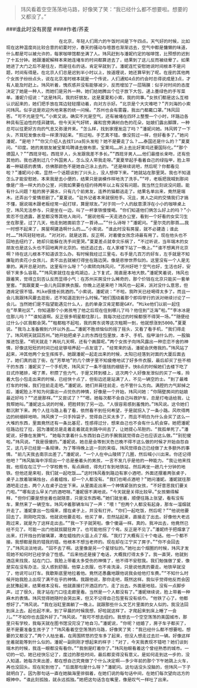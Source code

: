 > 玮风看着空空荡荡地马路，好像笑了笑：“我已经什么都不想要啦。想要的又都没了。”

###谁此时没有房屋
####作者/荞麦

						在北京，年轻人们周六的午饭时间是下午四点。天气好的时候，比如现在这种温度尚比较合意的初夏时分，春天的骚动与喧嚣也渐渐远去，空气中都是慵懒的味道，什么都是可以被允许的，每家咖啡馆都坐满了人。玮风赶到与潘妮约定的咖啡馆，比预想的迟到了十五分钟。她跟潘妮解释本来她连堵车的时间都算进去了，结果到了这儿反而被绕晕了。如果她进了大门之后不是往左，而是往右的话，肯定早就到了。潘妮连忙安慰她说时间根本不是问题，时间有得是。在北京人们总是迟到半小时以上，按道理说，她还算早到了呢。在座的其他两个女孩子纷纷点头，说在北京准时根本就是一个传说，人们通知4点的约会时总得说成是3点，才有人能及时赶上。玮风听着，愧疚感并没有能够减少，反而增加了一层隔膜：似乎对时间的态度决定了她是一种人，而她们是另外一种。她们给她腾出个位子放下大包，递上墨绿色的手写菜单。潘妮介绍说：“这是玮风，我的好朋友。这是夏夏和小索，我的同事。”女孩们都是这么互相认识起来的，她们把手放在耳边轻轻摆动着，向对方示好。“北京是个大灾难吧？”齐刘海的小索问玮风。似乎这是欢迎外地来客的统一问候。“苏州也会有雾霾，我出门都戴口罩。”玮风回答。“可不光是空气。”小索又说。确实不光是空气，还有被堵在四环上整整一个小时，环路边各种具有压迫性的怪异建筑。但今天天气好转，雍和宫旁满树白色的花朵，姑娘们露出脚踝，一种总可以往更好方向的气息又弥漫开来。“怎么样，找到家理发店了吗？”潘妮问她。玮风转了一下头，齐耳短发像水母一样漂浮起来。“剪过啦。手艺真不错。像没剪过一样，但好看多了。”她问潘妮，“是吧？”“你又介绍人去找Tina剪头发啦？她不是要走了么？……泰国还是什么的？”夏夏问。“印度。她的男朋友被宝莱坞聘请去做布景。宝莱坞……听上去比好莱坞还要国际化。”“那个德国人？”“西班牙啦。西班牙人，头发跟我差不多长。”“西班牙男人……他们最擅长亲吻，还有些其他的。我也遇到过几个外国男人，怎么没人带我走呀。”夏夏举起手看着自己的绿指甲，脸上带着一种疑惑的表情，仿佛那颜色不是她自己涂上去的。“还是继续说吧，然后呢？你都看见啦？”潘妮问小索。显然一个话题谈到了兴头上，没人想停下来。“她就站在那里哭。我也不知道怎么才能安慰她，本来我是去小便的，结果只是装模作样地洗了洗手。”“哼，老板把我喊到那间像是广场一样大的办公室，问我如果要在纽约待两年以上有没有问题。我当然立刻说没问题。能有什么问题？租的房子漏水，只有几个前男友，连养的猫都逃走了。结果名单出来，竟然是端木。还弄出个爱情悲剧了。”夏夏说。“驻外记者本来就很抢手。况且，男人之间的交情我们才搞不懂，据说端木跟老板经常一起打球，算是球友。”对于同一个人的敌意漂浮在小小的咖啡桌上空，玮风无法参与，只是坐在一边，叫了一杯拿铁慢慢喝。“你们知道他们俩怎么好上的吗？”小索忍不住透露，甚至都没等其他人询问，“据说他有一天走进办公室，看到一个好看的女实习生坐在那里，过了几天，他走到她面前念了一首诗……”“什么诗呀？”潘妮问。“里尔克的那首……我一时想不起来了，房屋啊建造啊什么的……”小索说。“谁此时没有房屋，就不必建造；谁此时……”玮风轻轻地说。“对对对。就是这首。反正啊，对着傻女孩念诗最有用了。现在他头也不回地去纽约了，她却只能躲在洗手间里哭。”夏夏差点就幸灾乐祸了，“不过听说，当年端木的女朋友也是这么头也不回地离开北京的。他还追过去，在人家楼下站了一晚上。”“谁不想离开北京啊？待在这儿根本不知道该怎么办。有时候我经过三里屯，右手是几百万的好车，左手就是不知廉耻的卖花小女孩儿，卖不出去就被打得坐在路边哭。像是悲惨世界似的。这里没有一个人是无辜的。离开总是对的。这里有什么呀？”小索转向玮风问，“苏州好吧？空气也好，生活也好，安顿下来多么容易。”“玮风家就住在金鸡湖边，上下复式，简直是本地大款。”潘妮笑着说，玮风也跟着笑，觉得立刻否认反而显得小气：在苏州买房没什么稀奇的，那个价钱在北京只能买一套单室套。“我跟夏夏一会儿先回家换衣服。你晚上还是来吧？玮风也一起来，派对没什么意思，但酒肯定很不错。Mike很擅长挑酒的。”小索说。潘妮说：“不啦。我昨天已经喝得太多了。而且一会儿我跟玮风要去逛街，还不知道逛到什么时候。”她们围绕着那个即将举行的派对继续讨论了一会儿。当然她们是不指望能遇见什么人，去的单身汉肯定都是GAY。“Mike他们以前一起住在“苹果社区”，你知道那个小男孩甩了他之后现在住到哪儿了吗？他住到“泛海”啦。”“李冰冰是住那儿吗？”“谁知道啊。反正很多明星都住那儿，我每次经过的时候都恨不得哭一场。”“随便经过什么小区我都会哭。”“租都租不起啦，我的房东说等这次租期一到，他就想涨到5000。”夏夏说。“我马上准备搬到六环以外去……”潘妮不胜烦恼似的摇了摇头，又看了看手机，“我们得走了。玮风明天就回苏州。”她开始把桌子上的东西往包里放，本子、手机、指甲油什么的，一股脑推进包里。“明天就走？再玩几天啊，还有个画展呢。”两个女孩子向玮风露出一种恋恋不舍的神情，好像这短短的时间已经足够培养起一点友谊了。“经常来的话，潘妮会厌倦我的。”玮风站了起来，冲其他两个女生挥挥手。她跟潘妮一起走出来的时候，太阳已经落到对面的大厦后面去了。她们真的逛了街，在“芳草地”的几个牌子里不知疲倦地试了好多件衣服，最后却买了些不相干的东西：潘妮买了一个手机壳，玮风买了一条不值钱的细链子。快8点的时候她们去楼下吃了日式炸猪排，喝了茶，积攒了些力气，于是又转到楼上，这次两个人好像发泄似的买了一堆，拎着大包小包走出来的时候，已经快十点了，但街边还是站满了人，不见一辆空的士。“到了最难打车的时候，我们往前走走吧。”潘妮说。她们并肩往前走，也不管什么方向。满腔的力气卸掉之后，潘妮脸上不知为何露出一点忧伤的神情，好像是一个开始，玮风问她：“你隔壁房间的姑娘最近好吗？”“还是那样。”“又尝试了？”“嗯。她每次都不会自己叫救护车，总是打电话给我，让我帮她叫。”潘妮这么说的时候，把脸转到了另一边。“人很容易感到羞愧的。”玮风说。这令她们都沉默下来。两个人往马路上看了看，依然看不到任何希望，于是就拐入了一条小路。风吹得两边的树细碎地响，玮风换了一只手拎袋子，觉得自己买太多了，而且不明白为什么会买了这么一大堆的东西，里面竟然还有一条比基尼，性感得过分，想来自己也不会有什么机会穿。她把潘妮往路边拉了拉，因为潘妮总是走着走着就走到路中间去了，让她提心吊胆的。“我孤单死了。”潘妮说，好像在发脾气，“她每次拿着什么东西划自己的手腕我就觉得自己也应该这么做。”“别犯傻啦。”玮风说。“我是很傻的。”潘妮说。她总是会等到天色已晚不得不这么做的时候才开始自怨自艾，这几乎已经是一条规律。为了等待晚上这一刻的来临，玮风觉得自己已经做了太多额外的事情。“前几天我去南京出差了。”潘妮说，“一个人在中山陵转了几圈，然后喊小川出来。你还记得他吧？”玮风脑海中浮现出一个总是垂着头的男孩，一言不发几乎是他的一种能力。“我让他来找我，他现在在江宁一个学校教书，有点麻烦，得先打车到地铁站，然后再坐一趟几十分钟的地铁。但他还是来啦，我们就一起吃饭……”这时玮风看到路边有家小酒吧，外面还摆着两张桌子，桌子上放着玻璃烛台，点着蜡烛，却一个人都没有。“我们也喝点酒吧？”她问潘妮。潘妮就往那酒吧走过去，两个人在桌子边坐下来。从里面走出来一个神情紧张的女孩，“不好意思我们要关门啦。”“哪有这么早关门的酒吧呀。”潘妮很不满地说。“今天就是关得比较早。”女孩懒得解释，“但你们要是想坐着也就随意，只是没东西喝。”她们就坐着，顺便往路上张望，看有没有车，果然来了一辆空车。玮风冲着那辆车叫了一声：“喂！”但两个人都没有起身，那车一溜烟就开走了。潘妮拿出一包烟来，摆在桌子上，并没有打开。“你们一起吃饭，然后呢？”“他说他要回去了。刚刚吃完饭。他就说他要走啦。他买了单，忽然站起来，直接走了出去。好像他大老远跑过来，就是为了这样走出去。”“我一下子就哭啦。像个傻逼一样。真的。我冲出去，他竟然已经不见了。可能一出门他就拔腿狂奔了。也可能他拐了个弯。反正是不见了。”潘妮终于把烟拿了出来，打开烛台的玻璃罩，凑在蜡烛的火苗上点了烟。“我打了大概有三十个电话。他一个都不接。我想都是我的错我的错。他根本不想当老师的。现在却在江宁买了房子。”“你不会回去了。”玮风淡淡地说。“回不去了啊。这里像是另一个星球似的。”她吐出个烟圈的时候，玮风才发现她不知何时已经学会了性感。“后来他还是接了电话，大概我打得太多了。我一直哭，他就到酒店来找我，站在门口。我脸上带着太多受伤的神情了，他不得不安慰我。我们勉强做了爱，像是实在没有办法，没人感到舒服。他穿上衣服，也不肯洗澡，只是说他真的要走。地铁早就没了，他说可以打车。我歇斯底里地拉着他。竟然还愚蠢地跟他说我会给他打车费。”“不知什么时候开始我脸上出现了满不在乎的神情。我跟他说，那你走吧，既然这样。我似乎觉得他反而会因此犹豫起来，结果根本没有。他就直接打开酒店的门，走了出去。外面是地毯，没有一点脚步声。过了很久，我才站在门口往走廊里看。当然是一个人都没有了。”潘妮继续说，脸上带着一种麻木的表情。玮风觉得她随时会哭出来，但又不记得自己包里有没有纸巾。“他铁了心了。他都想好了。”玮风说。“我在浴缸里面躺了一晚上。就跟那些什么文艺片里面的女人似的。我没法回到床上去。起也起不来。到了早晨的时候我想，好啦就这样了。才爬起来到床上睡了一会儿。”“不如你也去国外好了。”玮风说。“我可不想去纽约。我想去一个空空荡荡的美国城市，那里只有学校，我每天就在图书馆没完没了地自习。”潘妮说，“你呢？结婚了，房子车子都买了，是不是要准备生孩子了？”玮风看着空空荡荡的马路，好像笑了笑：“我已经什么都不想要啦。想要的又都没了。”两个人枯坐着。在周围转悠的空车多了起来，但没人想走过去拦一辆。好像这样坐着就能等到什么似的。潘妮一副刚刚才想起来的样子：“对了，今天我表现不错吧？她们谈到端木的时候，我连一眼都没有看你。”“我倒是盯着你了。”玮风抬眼看着这个曾经熟悉的城市。一切的一切，她已经快忘记了，度过的那些时间，最后都变得没有意义。是如何走到这一步的，没人知道。她每次来出差，都在想自己究竟做了个什么决定啊——多少年前的那个下午她跳上火车，再也没回头。现在轮到他了。“后面那句是什么呀？”潘妮问。这句话没头没脑的，但玮风一下子就明白了。因为那句话一直在她脑海里徘徊着，在她们说的每句话中间，在她们每次望向远方的眼神中。“谁此刻孤独，就永远孤独。”她把这句话含在嘴里，像是叹气一样吐了出来。			  		